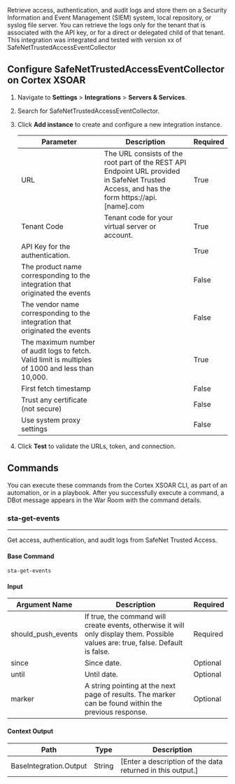 Retrieve access, authentication, and audit logs and store them on a Security Information and Event Management (SIEM) system, local repository, or syslog file server. You can retrieve the logs only for the tenant that is associated with the API key, or for a direct or delegated child of that tenant.
This integration was integrated and tested with version xx of SafeNetTrustedAccessEventCollector

## Configure SafeNetTrustedAccessEventCollector on Cortex XSOAR

1. Navigate to **Settings** > **Integrations** > **Servers & Services**.
2. Search for SafeNetTrustedAccessEventCollector.
3. Click **Add instance** to create and configure a new integration instance.

    | **Parameter** | **Description** | **Required** |
    | --- | --- | --- |
    | URL | The URL consists of the root part of the REST API Endpoint URL provided in SafeNet Trusted Access, and has the form https://api.\[name\].com | True |
    | Tenant Code | Tenant code for your virtual server or account. | True |
    | API Key for the authentication. |  | True |
    | The product name corresponding to the integration that originated the events |  | False |
    | The vendor name corresponding to the integration that originated the events |  | False |
    | The maximum number of audit logs to fetch. Valid limit is multiples of 1000 and less than 10,000. |  | True |
    | First fetch timestamp |  | False |
    | Trust any certificate (not secure) |  | False |
    | Use system proxy settings |  | False |

4. Click **Test** to validate the URLs, token, and connection.
## Commands
You can execute these commands from the Cortex XSOAR CLI, as part of an automation, or in a playbook.
After you successfully execute a command, a DBot message appears in the War Room with the command details.
### sta-get-events
***
Get access, authentication, and audit logs from SafeNet Trusted Access.


#### Base Command

`sta-get-events`
#### Input

| **Argument Name** | **Description** | **Required** |
| --- | --- | --- |
| should_push_events | If true, the command will create events, otherwise it will only display them. Possible values are: true, false. Default is false. | Required | 
| since | Since date. | Optional | 
| until | Until date. | Optional | 
| marker | A string pointing at the next page of results. The marker can be found within the previous response. | Optional | 


#### Context Output

| **Path** | **Type** | **Description** |
| --- | --- | --- |
| BaseIntegration.Output | String | \[Enter a description of the data returned in this output.\] | 

